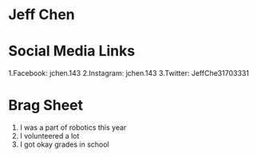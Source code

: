 # Jeff Chen

# Social Media Links
1.Facebook: jchen.143
2.Instagram: jchen.143
3.Twitter: JeffChe31703331

# Brag Sheet
1. I was a part of robotics this year
2. I volunteered a lot
3. I got okay grades in school
